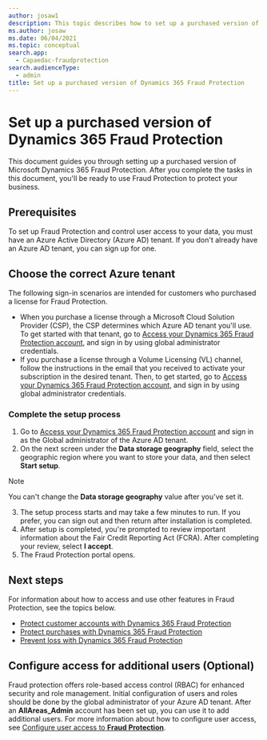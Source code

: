 ```yaml
---
author: josaw1
description: This topic describes how to set up a purchased version of Microsoft Dynamics 365 Fraud Protection.
ms.author: josaw
ms.date: 06/04/2021
ms.topic: conceptual
search.app: 
  - Capaedac-fraudprotection
search.audienceType:
  - admin
title: Set up a purchased version of Dynamics 365 Fraud Protection
---
```




# Set up a purchased version of Dynamics 365 Fraud Protection

This document guides you through setting up a purchased version of Microsoft Dynamics 365 Fraud Protection. After you complete the tasks in this document, you'll be ready to use Fraud Protection to protect your business.

## Prerequisites

To set up Fraud Protection and control user access to your data, you must have an Azure Active Directory (Azure AD) tenant. If you don't already have an Azure AD tenant, you can sign up for one.

## Choose the correct Azure tenant

The following sign-in scenarios are intended for customers who purchased a license for Fraud Protection.
- When you purchase a license through a Microsoft Cloud Solution Provider (CSP), the CSP determines which Azure AD tenant you'll use. To get started with that tenant, go to [Access your Dynamics 365 Fraud Protection account](https://dfp.microsoft.com/), and sign in by using global administrator credentials.
- If you purchase a license through a Volume Licensing (VL) channel, follow the instructions in the email that you received to activate your subscription in the desired tenant. Then, to get started, go to [Access your Dynamics 365 Fraud Protection account](https://dfp.microsoft.com/), and sign in by using global administrator credentials.


### Complete the setup process	

1.	Go to [Access your Dynamics 365 Fraud Protection account](https://dfp.microsoft.com/) and sign in as the Global administrator of the Azure AD tenant.	
2.	On the next screen under the **Data storage geography** field, select the geographic region where you want to store your data, and then select **Start setup**.	

  > [!NOTE]
  > You can't change the **Data storage geography** value after you've set it.	

3.	The setup process starts and may take a few minutes to run. If you prefer, you can sign out and then return after installation is completed.	
4.	After setup is completed, you're prompted to review important information about the Fair Credit Reporting Act (FCRA). After completing your review, select **I accept**.	
5.	The Fraud Protection portal opens.	

## Next steps

For information about how to access and use other features in Fraud Protection, see the topics below.

- [Protect customer accounts with Dynamics 365 Fraud Protection](promocode-set-up-account-protection.md)
- [Protect purchases with Dynamics 365 Fraud Protection](promocode-set-up-purchase-protection.md)
- [Prevent loss with Dynamics 365 Fraud Protection](promocode-set-up-loss-prevention.md)


## Configure access for additional users (Optional)

Fraud protection offers role-based access control (RBAC) for enhanced security and role management. Initial configuration of users and roles should be done by the global administrator of your Azure AD tenant. After an **AllAreas_Admin** account has been set up, you can use it to add additional users.
For more information about how to configure user access, see [Configure user access to **Fraud Protection**](configure-user-access.md).
